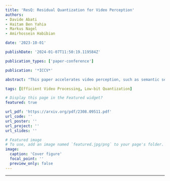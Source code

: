 ```yaml
---
title: 'ResQ: Residual Quantization for Video Perception'
authors:
- Davide Abati
- Haitam Ben Yahia
- Markus Nagel
- Amirhossein Habibian

date: '2023-10-01'

publishDate: '2024-01-07T11:50:19.119584Z'

publication_types: ['paper-conference']

publication: '*ICCV*'

abstract: "This paper accelerates video perception, such as semantic segmentation and human pose estimation, by levering cross-frame redundancies. Unlike the existing approaches, which avoid redundant computations by warping the past features using optical-flow or by performing sparse convolutions on frame differences, we approach the problem from a new perspective: low-bit quantization. We observe that residuals, as the difference in network activations between two neighboring frames, exhibit properties that make them highly quantizable. Based on this observation, we propose a novel quantization scheme for video networks coined as Residual Quantization. ResQ extends the standard, frame-by-frame, quantization scheme by incorporating temporal dependencies that lead to better performance in terms of accuracy vs. bit-width. Furthermore, we extend our model to dynamically adjust the bit-width proportional to the amount of changes in the video. We demonstrate the superiority of our model, against the standard quantization and existing efficient video perception models, using various architectures on semantic segmentation and human pose estimation benchmarks."

tags: [Efficient Video Processing, Low-bit Quantization]

# Display this page in the Featured widget?
featured: true

url_pdf: 'https://arxiv.org/pdf/2308.09511.pdf'
url_code: ''
url_poster: ''
url_project: ''
url_slides: ''

# Featured image
# To use, add an image named `featured.jpg/png` to your page's folder.
image:
  caption: 'Cover figure'
  focal_point: ''
  preview_only: false
---
```



---
